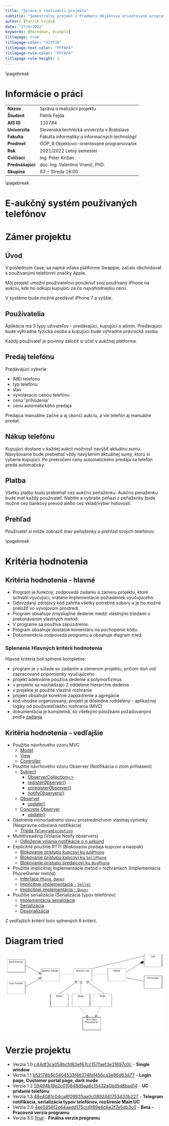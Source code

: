 ```yaml
---
title: "Správa o realizácii projektu"
subtitle: "Semestrálny projekt z Predmetu Objektovo orientované programovanie"
author: [Patrik Fejda]
date: "27/4/2022"
keywords: [Markdown, Example]
titlepage: true
titlepage-color: "423f3b"
titlepage-text-color: "FFFAFA"
titlepage-rule-color: "FFFAFA"
titlepage-rule-height: 2
---
```

\pagebreak
# **Informácie o práci**

|                  |                                                |
| ---------------- | ---------------------------------------------- |
| **Názov**        | Správa o realizácii projektu                   |
| **Študent**      | Patrik Fejda                                   |
| **AIS ID**       | 110784                                         |
| **Univerzita**   | Slovenská technická univerzita v Bratislave    |
| **Fakulta**      | Fakulta informatiky a informačných technológií |
| **Predmet**      | OOP_B Objektovo-orientované programovanie      |
| **Rok**          | 2021/2022 Letný semester                       |
| **Cvičiaci**     | Ing. Peter Križan                              |
| **Prednášajúci** | doc. Ing. Valentino Vranić, PhD.               |
| **Skupina**      | 83 - Streda 18:00                              |

\pagebreak
# **E-aukčný systém používaných telefónov**

# Zámer projektu
## Úvod

V poslednom čase, sa najmä vďaka platforme Swappie, začalo
obchodovať s používanými telefónmi značky Apple.


Môj projekt umožní používateľovi ponúknuť svoj používaný iPhone na aukciu,
kde ho odkúpi kupujúci za čo najvýhodnejšiu cenu.


V systéme bude možné predávať iPhone 7 a vyššie.

## Používatelia

Aplikácia má 3 typy užívateľov - predávajúci, kupujúci a admin.
Predávajúci bude výhradne fyzická osoba a kupujúci bude výhradne právnická osoba.

Každý používateľ je povinný založiť si účet v aukčnej platforme.

## Predaj telefónu

Predávajúci vyberie:

- IMEI telefónu
- typ telefónu
- stav
- vyvolávaciu cenou telefónu
- cenu 'prihodenia'
- cenu automatického predaja

Predajca manuálne začne a aj ukončí aukciu, a vie telefón aj manuálne predať.

## Nákup telefónu

Kupujúci dostane v každej aukcii možnosť navýšiť aktuálnu sumu.
Navyšovanie bude prebiehať vždy navýšením aktuálnej sumy, ktorú si vyberie kupujúci.
Po prekročení ceny automatického predaja sa telefón predá automaticky.
## Platba

Všetky platby budú prebiehať cez aukčnú peňaženku.
Aukčnú penaženku bude mať každý používateľ.
Nabitie a vybratie peňazí z peňaženky bude možné cez bankový prevod alebo cez vklad/výber hotovosti.

## Prehľad

Používateľ si môže zobraziť stav peňaženky a prehľad svojich telefónov.

\pagebreak
# Kritéria hodnotenia

## Kritéria hodnotenia - hlavné

- Program je funkčný, zodpovedá zadaniu a zámeru projektu, ktoré schválil vyučujúci, vrátane implementácie požiadaviek vyučujúceho.
- Odovzdaný zdrojový kód zahŕňa všetky potrebné súbory a je ho možné preložiť vo vývojovom prostredí.
- Program obsahuje zmysluplné dedenie medzi vlastnými triedami s prekonávaním vlastných metód.
- V programe sa používa zapúzdrenie.
- Program obsahuje dostatok komentáru na pochopenie kódu.
- Dokumentácia zodpovedá programu a obsahuje diagram tried.

### Splenenie Hlavných kritérií hodnotenia

Hlavné kritéria boli splnené kompletne:

- program je v súlade so zadaním a zámerom projektu, pričom doň voli zapracované pripomienky vyučujúceho
- projekt adekvátne používa dedenie a polymorfizmus
- v projekte sa nachádzajú 2 oddelené hierarchie dedenia
- v projekte je použité vlastné rozhranie
- projekt obsahuje korektné zapúzdrenie a agregácie
- kód vhodne organizovaný, projekt je dôsledne roddelený - aplikačnej logiky od používateľského rozhrania (MVC)
- dokumentácia je kompletná, so všetkými položkami požadovanými podľa [zadania](http://www2.fiit.stuba.sk/oop/projekt/index.html#prg)

## Kritéria hodnotenia - vedľajšie

- Použitie návrhového vzoru MVC
  - [Model](../../src/main/java/model)
  - [View](../../src/main/views/com/example/controller)
  - [Controller](../../src/main/java/com/example/controller)
- Použitie návrhového vzoru Observer (Notifikácia o zlom prihlásení)
  - [Subject](../../src/main/java/com/example/controller/TelegramNotification.java)
    - [ObserverCollection<>](../../src/main/java/com/example/controller/TelegramNotification.java#L28)
    - [registerObserver()](../../src/main/java/com/example/controller/TelegramNotification.java#L36)
    - [unregisterObserver()](../../src/main/java/com/example/controller/TelegramNotification.java#L46)
    - [notifyObservers()](../../src/main/java/com/example/controller/TelegramNotification.java#L55)
  - [Observer](../../src/main/java/model/User.java)
    - [update()](../../src/main/java/model/User.java#L23)
  - [Concrete Observer](../../src/main/java/model/Admin.java)
    - [update()](../../src/main/java/model/Admin.java#L27)
- Ošetrenie mimoriadneho stavu prostredníctvom vlastnej výnimky (Nesprávne odoslaná notifikácia)
  - [Trieda `TelegramException`](../../src/main/java/com/example/controller/TelegramException.java)
- Multithreading (Volanie Notify observers)
  - [Odloženie volania notifikácie o n sekúnd](../../src/main/java/com/example/controller/LoginController.java#L124)
- Explicitné použitie RTTI (Blokovanie predaja kupcovi a naopak)
  - [Blokovanie prístupu kupcovi ku `AddPhone`](../../src/main/java/com/example/controller/CustomerZoneController.java#L71)
  - [Blokovanie prístupu kupcovi ku `SellPhone`](../../src/main/java/com/example/controller/CustomerZoneController.java#L41)
  - [Blokovanie prístupu predajcovi ku `BuyPhone`](../../src/main/java/com/example/controller/CustomerZoneController.java#L56)
- Použitie implicitnej implementácie metód v rozhraniach (Implementácia PhoneOwner metód)
  - [Interface `Phone Owner`](../../src/main/java/model/PhoneOwner.java)
  - [Implicitnej implementácia - `Seller`](../../src/main/java/model/Seller.java#L10)
  - [Implicitnej implementácia - `Buyer`](../../src/main/java/model/Buyer.java#L14)
- Použitie serializácie (Serializácia typov telefónov)
  - [Implementácia serializácie](../../src/main/java/com/example/controller/PhoneTypeReadWrite.java)
  - [Serializácia](../../src/main/java/com/example/controller/AddPhoneTypeController.java#L69)
  - [Deserializácia](../../src/main/java/com/example/controller/Main.java#L57)

Z vedľajších kritérií bolo splnených 8 kritérií.

# Diagram tried

![](diag.png)

# Verzie projektu

- Verzia 1.0 [c44df3ca059bcfd83ef67cc157faef3e31697c0c](https://github.com/OOP-FIIT/oop-2022-str-18-b-krizan-patrikfejda/commit/c44df3ca059bcfd83ef67cc157faef3e31697c0c) - **Single window**
- Verzia 1.1 [b52178b5c5404533f46374fef456ca3e96d63d77](https://github.com/OOP-FIIT/oop-2022-str-18-b-krizan-patrikfejda/commit/b52178b5c5404533f46374fef456ca3e96d63d77) - **Login page, Customer portal page, dark mode**
- Verzia 1.2 [59494b19e2c010848d5aa6c15432a0bd5d8bad14](https://github.com/OOP-FIIT/oop-2022-str-18-b-krizan-patrikfejda/commit/59494b19e2c010848d5aa6c15432a0bd5d8bad14) - **UC pridanie telefónu**
- Verzia 1.3 [48e4081c04ca8f09935aa0c0892441753433b227](https://github.com/OOP-FIIT/oop-2022-str-18-b-krizan-patrikfejda/commit/48e4081c04ca8f09935aa0c0892441753433b227) - **Telegram notifikácia, serializácia typov telefónov, rozšírenie Main UC**
- Verzia 2.0 [4ee5856f2c64aedd175cc6f89e6c6e2f7e5db3c0](https://github.com/OOP-FIIT/oop-2022-str-18-b-krizan-patrikfejda/commit/4ee5856f2c64aedd175cc6f89e6c6e2f7e5db3c0) - **Beta - Pracovná verzia programu**
- Verzia 3.0 [final](https://github.com/OOP-FIIT/oop-2022-str-18-b-krizan-patrikfejda) - **Finálna verzia programu**